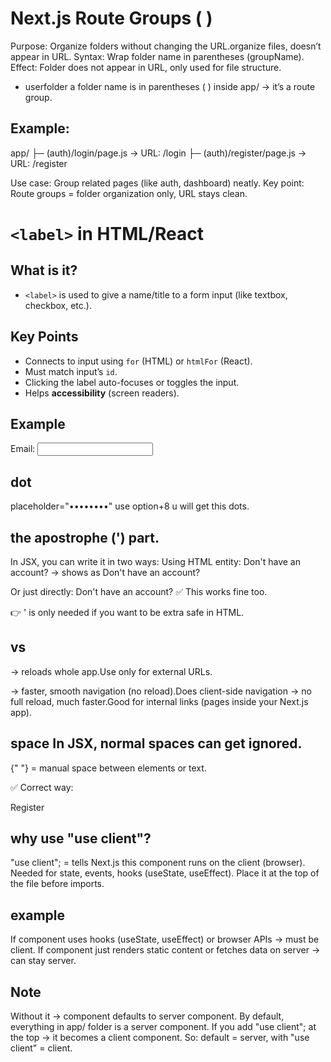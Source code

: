 # Next.js Route Groups ( )

Purpose: Organize folders without changing the URL.organize files, doesn’t appear in URL.
Syntax: Wrap folder name in parentheses (groupName).
Effect: Folder does not appear in URL, only used for file structure.

 - userfolder a folder name is in parentheses ( ) inside app/ → it’s a route group.
   
## Example:
app/
 ├─ (auth)/login/page.js     → URL: /login
 ├─ (auth)/register/page.js  → URL: /register

Use case: Group related pages (like auth, dashboard) neatly.
Key point: Route groups = folder organization only, URL stays clean.


# `<label>` in HTML/React  
## What is it?  
- `<label>` is used to give a name/title to a form input (like textbox, checkbox, etc.).  

## Key Points  
- Connects to input using `for` (HTML) or `htmlFor` (React).  
- Must match input’s `id`.  
- Clicking the label auto-focuses or toggles the input.  
- Helps **accessibility** (screen readers).  

## Example  
<label htmlFor="email">Email:</label>
<input id="email" type="email" />

## dot
placeholder="••••••••"
 use option+8 u will get this dots.

## the apostrophe (') part.

In JSX, you can write it in two ways:
Using HTML entity:
Don&apos;t have an account?
→ shows as Don't have an account?

Or just directly:
Don't have an account?
✅ This works fine too.

👉 &apos; is only needed if you want to be extra safe in HTML.

## <a> vs <Link>
<a> → reloads whole app.Use <a> only for external URLs.
<Link> → faster, smooth navigation (no reload).Does client-side navigation → no full reload, much faster.Good for internal links (pages inside your Next.js app).

## space In JSX, normal spaces can get ignored.
{" "} = manual space between elements or text.

✅ Correct way:
<Link href="/register" className="text-blue-500 hover:underline">
  Register
</Link>

## why use "use client"?
"use client"; = tells Next.js this component runs on the client (browser).
Needed for state, events, hooks (useState, useEffect).
Place it at the top of the file before imports.
## example
If component uses hooks (useState, useEffect) or browser APIs → must be client.
If component just renders static content or fetches data on server → can stay server.
## Note
Without it → component defaults to server component.
By default, everything in app/ folder is a server component.
If you add "use client"; at the top → it becomes a client component.
So: default = server, with "use client" = client.


